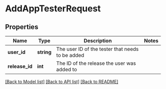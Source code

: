 # AddAppTesterRequest

## Properties
Name | Type | Description | Notes
------------ | ------------- | ------------- | -------------
**user_id** | **string** | The user ID of the tester that needs to be added | 
**release_id** | **int** | The ID of the release the user was added to | 

[[Back to Model list]](../README.md#documentation-for-models) [[Back to API list]](../README.md#documentation-for-api-endpoints) [[Back to README]](../README.md)


